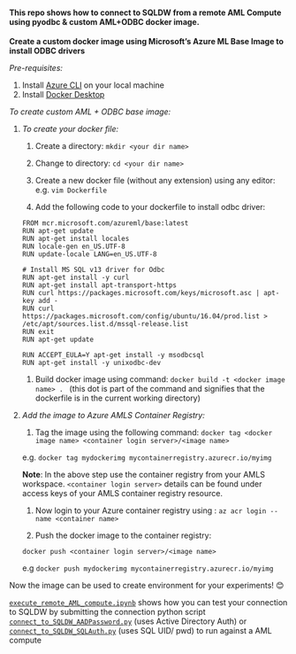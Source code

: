 #### This repo shows how to connect to SQLDW from a remote AML Compute using pyodbc & custom AML+ODBC docker image. 

**Create a custom docker image using Microsoft’s Azure ML Base Image to install ODBC drivers**

*Pre-requisites:*
1. Install [Azure CLI](https://docs.microsoft.com/en-us/cli/azure/install-azure-cli-windows?view=azure-cli-latest) on your local machine
1. Install [Docker Desktop](https://docs.docker.com/docker-for-windows/install/)

*To create custom AML + ODBC base image:*
1. *To create your docker file:*

    1. Create a directory: `mkdir <your dir name>`

    1. Change to directory: `cd <your dir name>`

    1. Create a new docker file (without any extension) using any editor: e.g. `vim Dockerfile`
    1. Add the following code to your dockerfile to install odbc driver:
    ```
    FROM mcr.microsoft.com/azureml/base:latest
    RUN apt-get update
    RUN apt-get install locales
    RUN locale-gen en_US.UTF-8
    RUN update-locale LANG=en_US.UTF-8
    
    # Install MS SQL v13 driver for Odbc
    RUN apt-get install -y curl
    RUN apt-get install apt-transport-https
    RUN curl https://packages.microsoft.com/keys/microsoft.asc | apt-key add -
    RUN curl https://packages.microsoft.com/config/ubuntu/16.04/prod.list > /etc/apt/sources.list.d/mssql-release.list
    RUN exit
    RUN apt-get update

    RUN ACCEPT_EULA=Y apt-get install -y msodbcsql
    RUN apt-get install -y unixodbc-dev
    ```
    1. Build docker image using command: `docker build -t <docker image name> . `
    (this dot is part of the command and signifies that the dockerfile is in the current working directory)​

1. *Add the image to Azure AMLS Container Registry:*

    1. Tag the image using the following command:
    `docker tag <docker image name> <container login server>/<image name>`

    e.g. `docker tag mydockerimg mycontainerregistry.azurecr.io/myimg`

      **Note**: In the above step use the container registry from your AMLS workspace. `<container login server>` details can be found under access keys of your AMLS container registry resource.

    1. Now login to your Azure container registry using : `az acr login --name <container name>`

    1. Push the docker image to the container registry:

    `docker push <container login server>/<image name>`

    e.g `docker push mydockerimg mycontainerregistry.azurecr.io/myimg`


Now the image can be used to create environment for your experiments! 😊

[`execute_remote_AML_compute.ipynb`](https://github.com/agarwal22megha/pyodbc-amlcompute/blob/master/execute_remote_AML_compute.ipynb) shows how you can test your connection to SQLDW by submitting the connection python script [`connect_to_SQLDW_AADPassword.py`](https://github.com/agarwal22megha/pyodbc-amlcompute/blob/master/connect_to_SQLDW_AADPassword.py) (uses Active Directory Auth) or [`connect_to_SQLDW_SQLAuth.py`](https://github.com/agarwal22megha/pyodbc-amlcompute/blob/master/connect_to_SQLDW_SQLAuth.py) (uses SQL UID/ pwd) to run against a AML compute
